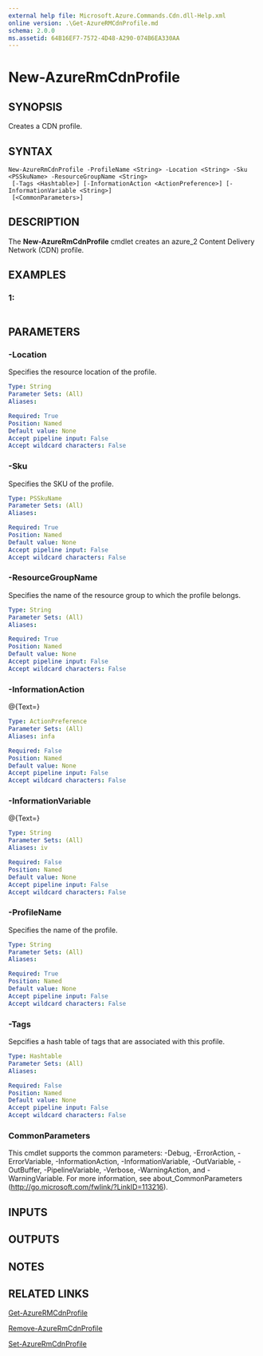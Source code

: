 ```yaml
---
external help file: Microsoft.Azure.Commands.Cdn.dll-Help.xml
online version: .\Get-AzureRMCdnProfile.md
schema: 2.0.0
ms.assetid: 64B16EF7-7572-4D48-A290-074B6EA330AA
---
```


# New-AzureRmCdnProfile

## SYNOPSIS
Creates a CDN profile.

## SYNTAX

```
New-AzureRmCdnProfile -ProfileName <String> -Location <String> -Sku <PSSkuName> -ResourceGroupName <String>
 [-Tags <Hashtable>] [-InformationAction <ActionPreference>] [-InformationVariable <String>]
 [<CommonParameters>]
```

## DESCRIPTION
The **New-AzureRmCdnProfile** cmdlet creates an azure_2 Content Delivery Network (CDN) profile.

## EXAMPLES

### 1:
```

```

## PARAMETERS

### -Location
Specifies the resource location of the profile.

```yaml
Type: String
Parameter Sets: (All)
Aliases: 

Required: True
Position: Named
Default value: None
Accept pipeline input: False
Accept wildcard characters: False
```

### -Sku
Specifies the SKU of the profile.

```yaml
Type: PSSkuName
Parameter Sets: (All)
Aliases: 

Required: True
Position: Named
Default value: None
Accept pipeline input: False
Accept wildcard characters: False
```

### -ResourceGroupName
Specifies the name of the resource group to which the profile belongs.

```yaml
Type: String
Parameter Sets: (All)
Aliases: 

Required: True
Position: Named
Default value: None
Accept pipeline input: False
Accept wildcard characters: False
```

### -InformationAction
@{Text=}

```yaml
Type: ActionPreference
Parameter Sets: (All)
Aliases: infa

Required: False
Position: Named
Default value: None
Accept pipeline input: False
Accept wildcard characters: False
```

### -InformationVariable
@{Text=}

```yaml
Type: String
Parameter Sets: (All)
Aliases: iv

Required: False
Position: Named
Default value: None
Accept pipeline input: False
Accept wildcard characters: False
```

### -ProfileName
Specifies the name of the profile.

```yaml
Type: String
Parameter Sets: (All)
Aliases: 

Required: True
Position: Named
Default value: None
Accept pipeline input: False
Accept wildcard characters: False
```

### -Tags
Sepcifies a hash table of tags that are associated with this profile.

```yaml
Type: Hashtable
Parameter Sets: (All)
Aliases: 

Required: False
Position: Named
Default value: None
Accept pipeline input: False
Accept wildcard characters: False
```

### CommonParameters
This cmdlet supports the common parameters: -Debug, -ErrorAction, -ErrorVariable, -InformationAction, -InformationVariable, -OutVariable, -OutBuffer, -PipelineVariable, -Verbose, -WarningAction, and -WarningVariable. For more information, see about_CommonParameters (http://go.microsoft.com/fwlink/?LinkID=113216).

## INPUTS

## OUTPUTS

## NOTES

## RELATED LINKS

[Get-AzureRMCdnProfile](.\Get-AzureRMCdnProfile.md)

[Remove-AzureRmCdnProfile](.\Remove-AzureRmCdnProfile.md)

[Set-AzureRmCdnProfile](.\Set-AzureRmCdnProfile.md)


